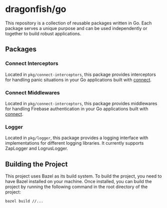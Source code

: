 # dragonfish/go

This repository is a collection of reusable packages written in Go. Each package serves a unique purpose and can be used independently or together to build robust applications.

## Packages

### Connect Interceptors

Located in `pkg/connect-interceptors`, this package provides interceptors for handling panic situations in your Go applications built with [connect](https://connect.build).

### Connect Middlewares

Located in `pkg/connect-interceptors`, this package provides middlewares for handling Firebase authentication in your Go applications built with [connect](https://connect.build).

### Logger

Located in `pkg/logger`, this package provides a logging interface with implementations for different logging libraries. It currently supports ZapLogger and LogrusLogger.

## Building the Project

This project uses Bazel as its build system. To build the project, you need to have Bazel installed on your machine. Once installed, you can build the project by running the following command in the root directory of the project:

`bazel build //...`
